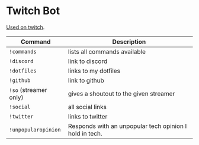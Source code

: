 # Twitch Bot

[Used on twitch](https://twitch.tv/kinbiko).

| Command               | Description                                             |
| --------------------- | ------------------------------------------------------- |
| `!commands`           | lists all commands available                            |
| `!discord`            | link to discord                                         |
| `!dotfiles`           | links to my dotfiles                                    |
| `!github`             | link to github                                          |
| `!so` (streamer only) | gives a shoutout to the given streamer                  |
| `!social`             | all social links                                        |
| `!twitter`            | links to twitter                                        |
| `!unpopularopinion`   | Responds with an unpopular tech opinion I hold in tech. |
